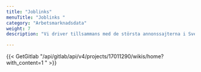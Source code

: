 ```yaml
---
title: "Joblinks"
menuTitle: "Joblinks "
category: "Arbetsmarknadsdata"
weight: 7
description: "Vi driver tillsammans med de största annonssajterna i Sverige i ett pilotprojekt kring att samla alla jobb på ett ställe."

---
```




{{< GetGitlab "/api/gitlab/api/v4/projects/17011290/wikis/home?with_content=1 " >}}





